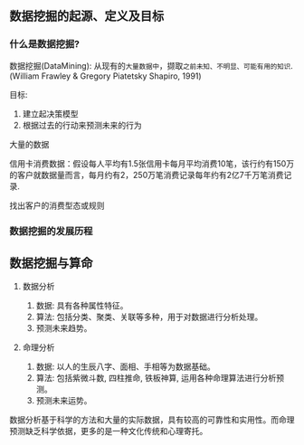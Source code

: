 ## 数据挖掘的起源、定义及目标


### 什么是数据挖掘?

数据挖掘(DataMining): 从现有的`大量数据中`，撷取`之前未知、不明显、可能有用的知识`.(William Frawley & Gregory Piatetsky Shapiro, 1991)

目标:
1. 建立起决策模型
2. 根据过去的行动来预测未来的行为


大量的数据

信用卡消费数据：假设每人平均有1.5张信用卡每月平均消费10笔，该行约有150万的客户就数据量而言，每月约有2，250万笔消费记录每年约有2亿7千万笔消费记录.

找出客户的消费型态或规则


### 数据挖掘的发展历程



## 数据挖掘与算命


1. 数据分析
    1. 数据: 具有各种属性特征。
    2. 算法: 包括分类、聚类、关联等多种，用于对数据进行分析处理。
    3. 预测未来趋势。

2. 命理分析
    1. 数据: 以人的生辰八字、面相、手相等为数据基础。
    2. 算法: 包括紫微斗数, 四柱推命, 铁板神算, 运用各种命理算法进行分析预测。
    3. 预测未来运势。

数据分析基于科学的方法和大量的实际数据，具有较高的可靠性和实用性。而命理预测缺乏科学依据，更多的是一种文化传统和心理寄托。


















































































